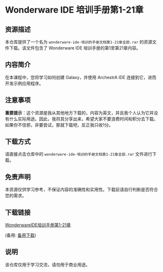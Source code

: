 # Wonderware IDE 培训手册第1-21章

## 资源描述

本仓库提供了一个名为 `wonderware-ide-培训的手册文档第1-21章全部.rar` 的资源文件下载。该文件包含了 Wonderware IDE 培训手册的第1至第21章内容。

## 内容简介

在本课程中，您将学习如何创建 Galaxy，并使用 ArchestrA IDE 连接到它，进而开发示例应用程序。

## 注意事项

**重要提示**：这个资源是我从其他地方下载的，内容为英文，并且我个人认为它并没有什么实际用途。因此，我将其分享出来，希望大家不要浪费时间和积分去下载。如果你不信邪，非要尝试，那就下载吧，反正我只收1分。

## 下载方式

请直接点击仓库中的 `wonderware-ide-培训的手册文档第1-21章全部.rar` 文件进行下载。

## 免责声明

本资源仅供学习参考，不保证内容的准确性和实用性。下载前请自行判断是否符合您的需求。

## 下载链接
[WonderwareIDE培训手册第1-21章](https://pan.quark.cn/s/1466b936609a) 

(备用: [备用下载](https://pan.baidu.com/s/1o_k4Ha_SYWWdKokBEC_RmA?pwd=1234))

## 说明

该仓库仅用于学习交流，请勿用于商业用途。
